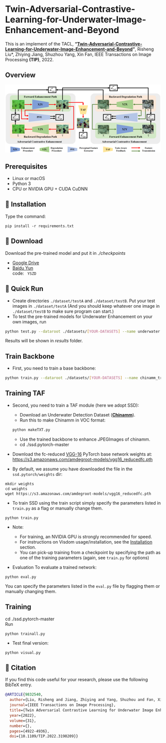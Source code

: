 # Twin-Adversarial-Contrastive-Learning-for-Underwater-Image-Enhancement-and-Beyond
This is an implement of the TACL,
**“[Twin-Adversarial-Contrastive-Learning-for-Underwater-Image-Enhancement-and-Beyond](https://ieeexplore.ieee.org/document/9832540)”**, 
Risheng Liu*, Zhiying Jiang, Shuzhou Yang, Xin Fan, IEEE Transactions on Image Processing __(TIP)__, 2022.

## Overview
![avatar](Overview.PNG)

## Prerequisites
- Linux or macOS
- Python 3
- CPU or NVIDIA GPU + CUDA CuDNN

## 🔑 Installation
Type the command:
```
pip install -r requirements.txt
```

## 🤖 Download
Download the pre-trained model and put it in _./checkpoints_
- [Google Drive](https://drive.google.com/file/d/1VEx7CR0iFJNesCS_Ci98CEAaFhhzsela/view?usp=sharing)
- [Baidu Yun](https://pan.baidu.com/s/1WZ79-GbJEoJkNDMrgVBtVw) \
code:
​```
YSZD
​```

## 🚀 Quick Run
- Create directories `./dataset/testA` and `./dataset/testB`. Put your test images in `./dataset/testA` (And you should keep whatever one image in `./dataset/testB` to make sure program can start.)
- To test the pre-trained models for Underwater Enhancement on your own images, run
```bash
python test.py --dataroot ./datasets/[YOUR-DATASETS] --name underwater --model cycle_gan
```
Results will be shown in _results_ folder.

## Train Backbone
- First, you need to train a base backbone:
```bash
python train.py --dataroot ./datasets/[YOUR-DATASETS] --name chinamm_train --model cycle_gan
```

## Training TAF
- Second, you need to train a TAF module (here we adopt SSD): 
  * Download an Underwater Detection Dataset (**[Chinamm](https://rwenqi.github.io/chinaMM2019uw/)**).
  * Run this to make Chinamm in VOC format:
  ```bash
  python makeTXT.py
  ```
  * Use the trained backbone to enhance JPEGImages of chinamm.
  * cd ./ssd.pytorch-master

- Download the fc-reduced [VGG-16](https://arxiv.org/abs/1409.1556) PyTorch base network weights at:              https://s3.amazonaws.com/amdegroot-models/vgg16_reducedfc.pth
- By default, we assume you have downloaded the file in the `ssd.pytorch/weights` dir:

```Shell
mkdir weights
cd weights
wget https://s3.amazonaws.com/amdegroot-models/vgg16_reducedfc.pth
```

- To train SSD using the train script simply specify the parameters listed in `train.py` as a flag or manually change them.

```Shell
python train.py
```

- Note:
  * For training, an NVIDIA GPU is strongly recommended for speed.
  * For instructions on Visdom usage/installation, see the <a href='#installation'>Installation</a> section.
  * You can pick-up training from a checkpoint by specifying the path as one of the training parameters (again, see `train.py` for options)

- Evaluation
To evaluate a trained network:

```Shell
python eval.py
```

You can specify the parameters listed in the `eval.py` file by flagging them or manually changing them.  

## Training
cd ./ssd.pytorch-master \
Run
```Shell
python trainall.py
```
- Test final version:
```Shell
python visual.py
```


## 📌 Citation

If you find this code useful for your research, please use the following BibTeX entry.

```bibtex
@ARTICLE{9832540,
  author={Liu, Risheng and Jiang, Zhiying and Yang, Shuzhou and Fan, Xin},
  journal={IEEE Transactions on Image Processing}, 
  title={Twin Adversarial Contrastive Learning for Underwater Image Enhancement and Beyond}, 
  year={2022},
  volume={31},
  number={},
  pages={4922-4936},
  doi={10.1109/TIP.2022.3190209}}
```
